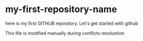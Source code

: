 # my-first-repository-name
here is my first GITHUB repository. Let's get started with github

This  file is modified manually during conflicts resolustion